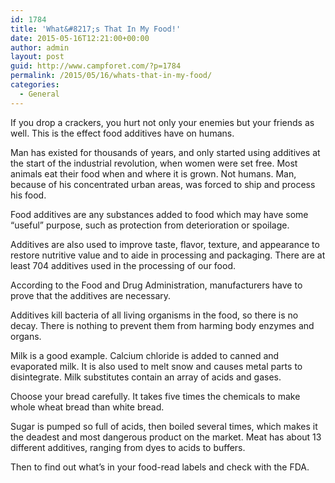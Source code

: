 ```yaml
---
id: 1784
title: 'What&#8217;s That In My Food!'
date: 2015-05-16T12:21:00+00:00
author: admin
layout: post
guid: http://www.campforet.com/?p=1784
permalink: /2015/05/16/whats-that-in-my-food/
categories:
  - General
---
```

If you drop a crackers, you hurt not only your enemies but your friends as well. This is the effect food additives have on humans.

Man has existed for thousands of years, and only started using additives at the start of the industrial revolution, when women were set free. Most animals eat their food when and where it is grown. Not humans. Man, because of his concentrated urban areas, was forced to ship and process his food.

Food additives are any substances added to food which may have some &#8220;useful&#8221; purpose, such as protection from deterioration or spoilage.

Additives are also used to improve taste, flavor, texture, and appearance to restore nutritive value and to aide in processing and packaging. There are at least 704 additives used in the processing of our food.

According to the Food and Drug Administration, manufacturers have to prove that the additives are necessary.

Additives kill bacteria of all living organisms in the food, so there is no decay. There is nothing to prevent them from harming body enzymes and organs.

Milk is a good example. Calcium chloride is added to canned and evaporated milk. It is also used to melt snow and causes metal parts to disintegrate. Milk substitutes contain an array of acids and gases. 

Choose your bread carefully. It takes five times the chemicals to make whole wheat bread than white bread.

Sugar is pumped so full of acids, then boiled several times, which makes it the deadest and most dangerous product on the market. Meat has about 13 different additives, ranging from dyes to acids to buffers.

Then to find out what&#8217;s in your food-read labels and check with the FDA.